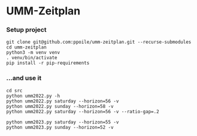 # UMM-Zeitplan #

### Setup project ###

```
git clone git@github.com:ppoile/umm-zeitplan.git --recurse-submodules
cd umm-zeitplan
python3 -m venv venv
. venv/bin/activate
pip install -r pip-requirements
```

### ...and use it ###

```
cd src
python umm2022.py -h
python umm2022.py saturday --horizon=56 -v
python umm2022.py sunday --horizon=58 -v
python umm2022.py saturday --horizon=56 -v --ratio-gap=.2

python umm2023.py saturday --horizon=55 -v
python umm2023.py sunday --horizon=52 -v
```

